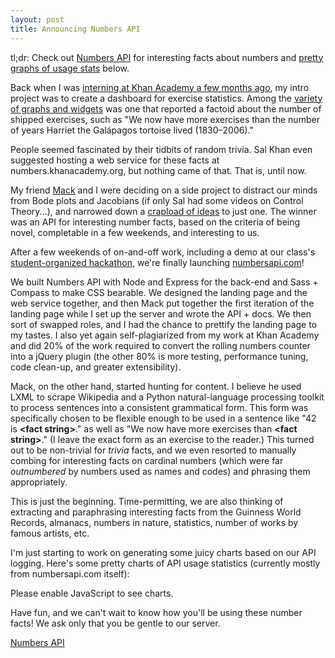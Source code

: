 ```yaml
---
layout: post
title: Announcing Numbers API
---
```


tl;dr: Check out [Numbers API](http://numbersapi.com) for interesting facts about numbers and [pretty graphs of usage stats](/2012/03/05/announcing-numbers-api.html#time-histograms) below.

Back when I was [interning at Khan Academy a few months ago](/2011/11/02/how-khan-academy-is-using-machine-learning-to-assess-student-mastery.html), my intro project was to create a dashboard for exercise statistics. Among the [variety of graphs and widgets](https://khan-academy.geckoboard.com/dashboard/9820993B8EEAB10E) was one that reported a factoid about the number of shipped exercises, such as "We now have more exercises than the number of years Harriet the Galápagos tortoise lived (1830–2006)."

People seemed fascinated by their tidbits of random trivia. Sal Khan even suggested hosting a web service for these facts at numbers.khanacademy.org, but nothing came of that. That is, until now.

My friend [Mack](http://mduan.com) and I were deciding on a side project to distract our minds from Bode plots and Jacobians (if only Sal had some videos on Control Theory...), and narrowed down a [crapload of ideas](/2012/01/05/my-experiment-in-daily-idea-generation.html) to just one. The winner was an API for interesting number facts, based on the criteria of being novel, completable in a few weekends, and interesting to us.

After a few weekends of on-and-off work, including a demo at our class's [student-organized hackathon](http://sehackday.com/), we're finally launching [numbersapi.com](http://numbersapi.com)!

We built Numbers API with Node and Express for the back-end and Sass + Compass to make CSS bearable. We designed the landing page and the web service together, and then Mack put together the first iteration of the landing page while I set up the server and wrote the API + docs. We then sort of swapped roles, and I had the chance to prettify the landing page to my tastes. I also yet again self-plagiarized from my work at Khan Academy and did 20% of the work required to convert the rolling numbers counter into a jQuery plugin (the other 80% is more testing, performance tuning, code clean-up, and greater extensibility).

Mack, on the other hand, started hunting for content. I believe he used LXML to scrape Wikipedia and a Python natural-language processing toolkit to process sentences into a consistent grammatical form. This form was specifically chosen to be flexible enough to be used in a sentence like "42 is **&lt;fact string&gt;**." as well as "We now have more exercises than **&lt;fact string&gt;**." (I leave the exact form as an exercise to the reader.) This turned out to be non-trivial for _trivia_ facts, and we even resorted to manually combing for interesting facts on cardinal numbers (which were far _outnumbered_ by numbers used as names and codes) and phrasing them appropriately.

This is just the beginning. Time-permitting, we are also thinking of extracting and paraphrasing interesting facts from the Guinness World Records, almanacs, numbers in nature, statistics, number of works by famous artists, etc.

I'm just starting to work on generating some juicy charts based on our API logging. Here's some pretty charts of API usage statistics (currently mostly from numbersapi.com itself):

<div id="time-histograms"> </div>
<script>
    $.get('http://numbersapi.com/type-time-highcharts', function(data) {
        var highchartsData = [];
        $.each(data, function(type, values) {

            highchartsData.push({
                name: type,
                data: values
            });
        });  // TODO use map
        new Highcharts.Chart({
            chart: {
                renderTo: 'time-histograms',
                type: 'spline',
                height: 400
            },
            credits: { enabled: false },
            title: { text: 'API usage over time' },
            series: highchartsData,
            yAxis: {
                title: { text: 'Requests' },
            },
            xAxis: {
                type: 'datetime'
            }
        });
    });
</script>
<noscript>
    Please enable JavaScript to see charts.
</noscript>

<div id="number-histograms"> </div>
<script>
    $.get('http://numbersapi.com/type-number-highcharts', function(data) {
        $.each(data, function(type, values) {

            // Because Maruku is dumb
            var lt = String.fromCharCode(60);
            var gt = String.fromCharCode(62);

            var divId = type + '-number-histogram';
            $(lt + 'div id="' + divId + '"' + gt).appendTo($('#number-histograms'));

            // Process values into good form for highcharts
            values = values.sort(function(lhs, rhs) {
                return rhs[1] - lhs[1];
            }).slice(0, 20);
            var data = $.map(values, function(elem) { return elem[1]; });
            var categories = $.map(values, function(elem) { return elem[0]; });
            if (type === 'date') {
                categories = $.map(categories, function(elem) {
                    if (elem === 'random') return elem;
                    return (new Date(2004, 0, elem)).toString().substr(0, 10);
                });
            }

            new Highcharts.Chart({
                chart: {
                    renderTo: divId,
                    type: 'bar',
                    height: 400
                },
                legend: { enabled: false },
                credits: { enabled: false },
                title: { text: 'Number usage histogram for ' + type },
                series: [{
                    name: 'name',
                    data: data
                }],
                yAxis: {
                    title: { text: 'Requests' },
                },
                xAxis: {
                    categories: categories
                }
            });

        });
    });
</script>


Have fun, and we can't wait to know how you'll be using these number facts! We ask only that you be gentle to our server.

[Numbers API](http://numbersapi.com)

